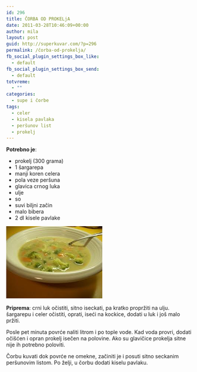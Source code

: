 ```yaml
---
id: 296
title: ČORBA OD PROKELjA
date: 2011-03-28T10:46:09+00:00
author: mila
layout: post
guid: http://superkuvar.com/?p=296
permalink: /čorba-od-prokelja/
fb_social_plugin_settings_box_like:
  - default
fb_social_plugin_settings_box_send:
  - default
totvreme:
  - ""
categories:
  - supe i čorbe
tags:
  - celer
  - kisela pavlaka
  - peršunov list
  - prokelj
---
```

**Potrebno je**:

  * prokelj (300 grama)
  * 1 šargarepa
  * manji koren celera
  * pola veze peršuna
  * glavica crnog luka
  * ulje
  * so
  * suvi biljni začin
  * malo bibera
  * 2 dl kisele pavlake

![corba od prokelja](/wp-content/uploads/2011/03/corbaodprokelja.jpg)

**Priprema**: crni luk očistiti, sitno iseckati, pa kratko propržiti na ulju. šargarepu i celer očistiti, oprati, iseći na kockice, dodati u luk i još malo pržiti.

Posle pet minuta povrće naliti litrom i po tople vode. Kad voda provri, dodati očišćen i opran prokelj isečen na polovine. Ako su glavičice prokelja sitne nije ih potrebno poloviti.

Čorbu kuvati dok povrće ne omekne, začiniti je i posuti sitno seckanim peršunovim listom. Po želji, u čorbu dodati kiselu pavlaku.